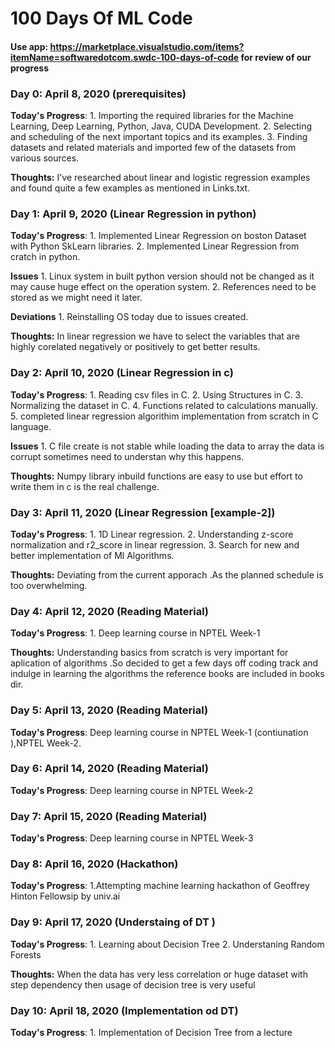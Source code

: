 # 100 Days Of ML Code 
#### Use app: https://marketplace.visualstudio.com/items?itemName=softwaredotcom.swdc-100-days-of-code for review of our progress
### Day 0: April 8, 2020 (prerequisites)

**Today's Progress**: 
    1. Importing the required libraries for the Machine Learning, Deep Learning, Python, Java, CUDA Development. 
    2. Selecting and scheduling of the next important topics and its examples.
    3. Finding datasets and related materials and imported few of the datasets from various sources.

**Thoughts:** I've researched about linear and logistic regression examples and found quite a few examples as mentioned in Links.txt.

### Day 1: April 9, 2020 (Linear Regression in python)
**Today's Progress**: 
    1. Implemented Linear Regression on boston Dataset with Python SkLearn libraries.
    2. Implemented Linear Regression from cratch in python. 

**Issues**
    1. Linux system in built python version should not be changed as it may cause huge effect on the operation system.
    2. References need to be stored as we might need it later.

**Deviations**
    1. Reinstalling OS today due to issues created. 

**Thoughts:** In linear regression we have to select the variables that are highly corelated negatively or positively to get better results.  

### Day 2: April 10, 2020 (Linear Regression in c)
**Today's Progress**: 
    1. Reading csv files in C.
    2. Using Structures in C.
    3. Normalizing the dataset in C. 
    4. Functions related to calculations manually.
    5. completed linear regression algorithim implementation from scratch in C language.
    
**Issues**
    1. C file create is not stable while loading the data to array the data is corrupt sometimes need to understan why this happens.

**Thoughts:** Numpy library inbuild functions are easy to use but effort to write them in c is the real challenge.

### Day 3: April 11, 2020 (Linear Regression [example-2])
**Today's Progress**: 
    1. 1D Linear regression.
    2. Understanding z-score normalization and r2_score in linear regression.
    3. Search for new and better implementation of Ml Algorithms.

**Thoughts:** Deviating from the current apporach .As the planned schedule is too overwhelming.

### Day 4: April 12, 2020 (Reading Material)
**Today's Progress**: 
    1. Deep learning course in NPTEL Week-1

**Thoughts:** Understanding basics from scratch is very important for aplication of algorithms .So decided to get a few days off coding track and indulge in learning the algorithms the reference books are included in books dir.

### Day 5: April 13, 2020 (Reading Material)
**Today's Progress**: 
    Deep learning course in NPTEL Week-1 (contiunation ),NPTEL Week-2.

### Day 6: April 14, 2020 (Reading Material)
**Today's Progress**: 
    Deep learning course in NPTEL Week-2

### Day 7: April 15, 2020 (Reading Material)
**Today's Progress**: 
    Deep learning course in NPTEL Week-3

### Day 8: April 16, 2020 (Hackathon)
**Today's Progress**: 
    1.Attempting machine learning hackathon of Geoffrey Hinton Fellowsip by univ.ai 

### Day 9: April 17, 2020 (Understaing of DT )
**Today's Progress**: 
    1. Learning about Decision Tree
    2. Understaning Random Forests 

**Thoughts:** When the data has very less correlation or huge dataset with step dependency then usage of decision tree is very useful

### Day 10: April 18, 2020 (Implementation od DT)
**Today's Progress**: 
    1. Implementation of Decision Tree from a lecture


